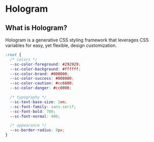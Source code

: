 # Hologram

## What is Hologram?

Hologram is a generative CSS styling framework that leverages CSS variables for easy, yet flexible, design customization.

```css
:root {
  /* colors */
  --sc-color-foreground: #292929;
  --sc-color-background: #ffffff;
  --sc-color-brand: #000000;
  --sc-color-success: #008000;
  --sc-color-caution: #cc6600;
  --sc-color-danger: #cc0000;

  /* typography */
  --sc-text-base-size: 1em;
  --sc-font-family: sans-serif;
  --sc-font-bold: 700;
  --sc-font-normal: 400;

  /* appearance */
  --sc-border-radius: 8px;
}
```
